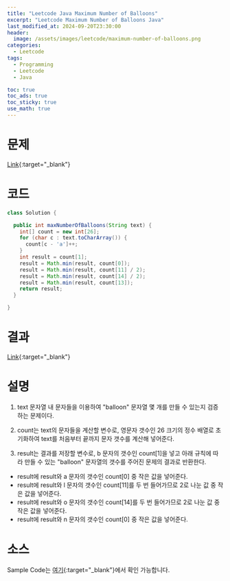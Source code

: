 ```yaml
---
title: "Leetcode Java Maximum Number of Balloons"
excerpt: "Leetcode Maximum Number of Balloons Java"
last_modified_at: 2024-09-20T23:30:00
header:
  image: /assets/images/leetcode/maximum-number-of-balloons.png
categories:
  - Leetcode
tags:
  - Programming
  - Leetcode
  - Java

toc: true
toc_ads: true
toc_sticky: true
use_math: true
---
```

# 문제
[Link](https://leetcode.com/problems/maximum-number-of-balloons/){:target="_blank"}

# 코드
```java
class Solution {

  public int maxNumberOfBalloons(String text) {
    int[] count = new int[26];
    for (char c : text.toCharArray()) {
      count[c - 'a']++;
    }
    int result = count[1];
    result = Math.min(result, count[0]);
    result = Math.min(result, count[11] / 2);
    result = Math.min(result, count[14] / 2);
    result = Math.min(result, count[13]);
    return result;
  }

}
```

# 결과
[Link](https://leetcode.com/problems/maximum-number-of-balloons/submissions/1396513929/){:target="_blank"}

# 설명
1. text 문자열 내 문자들을 이용하여 "balloon" 문자열 몇 개를 만들 수 있는지 검증하는 문제이다.

2. count는 text의 문자들을 계산할 변수로, 영문자 갯수인 26 크기의 정수 배열로 초기화하여 text를 처음부터 끝까지 문자 갯수를 계산해 넣어준다.

3. result는 결과를 저장할 변수로, b 문자의 갯수인 count[1]을 넣고 아래 규칙에 따라 만들 수 있는 "balloon" 문자열의 갯수를 주어진 문제의 결과로 반환한다.
- result에 result와 a 문자의 갯수인 count[0] 중 작은 값을 넣어준다.
- result에 result와 l 문자의 갯수인 count[11]를 두 번 들어가므로 2로 나눈 값 중 작은 값을 넣어준다.
- result에 result와 o 문자의 갯수인 count[14]를 두 번 들어가므로 2로 나눈 값 중 작은 값을 넣어준다.
- result에 result와 n 문자의 갯수인 count[0] 중 작은 값을 넣어준다.

# 소스
Sample Code는 [여기](https://github.com/GracefulSoul/leetcode/blob/master/src/main/java/gracefulsoul/problems/MaximumNumberOfBalloons.java){:target="_blank"}에서 확인 가능합니다.